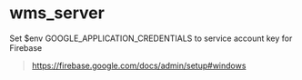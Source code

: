 # wms_server
 
Set $env GOOGLE_APPLICATION_CREDENTIALS to service account key for Firebase
> https://firebase.google.com/docs/admin/setup#windows